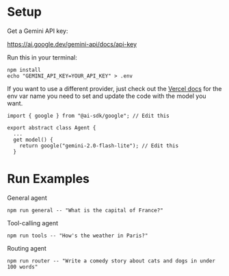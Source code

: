 # Setup

Get a Gemini API key:

https://ai.google.dev/gemini-api/docs/api-key

Run this in your terminal:

```
npm install
echo "GEMINI_API_KEY=YOUR_API_KEY" > .env
```

If you want to use a different provider, just check out the [Vercel docs](https://ai-sdk.dev/docs/introduction) for the env var name you need to set and update the code with the model you want.

```
import { google } from "@ai-sdk/google"; // Edit this

export abstract class Agent {
  ...
  get model() {
    return google("gemini-2.0-flash-lite"); // Edit this
  }
```

# Run Examples

General agent

```
npm run general -- "What is the capital of France?"
```

Tool-calling agent

```
npm run tools -- "How's the weather in Paris?"
```

Routing agent
```
npm run router -- "Write a comedy story about cats and dogs in under 100 words"
```
